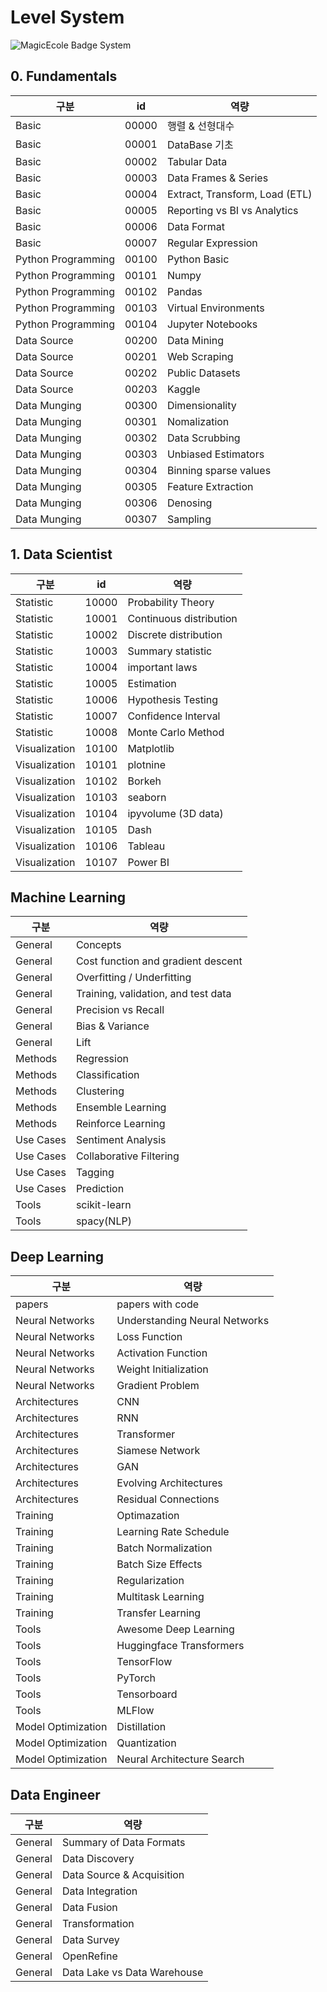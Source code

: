 # Level System
![MagicEcole Badge System](https://user-images.githubusercontent.com/68315073/117410993-0f10c800-af4e-11eb-944a-ef5180ad76e1.png)

## 0. Fundamentals
|구분|id|역량|
|--|--|--|
|Basic|00000|행렬 & 선형대수|
|Basic|00001|DataBase 기초|
|Basic|00002|Tabular Data|
|Basic|00003|Data Frames & Series|
|Basic|00004|Extract, Transform, Load (ETL)|
|Basic|00005|Reporting vs BI vs Analytics|
|Basic|00006|Data Format|
|Basic|00007|Regular Expression|
|Python Programming|00100|Python Basic|
|Python Programming|00101|Numpy|
|Python Programming|00102|Pandas|
|Python Programming|00103|Virtual Environments|
|Python Programming|00104|Jupyter Notebooks|
|Data Source|00200|Data Mining|
|Data Source|00201|Web Scraping|
|Data Source|00202|Public Datasets|
|Data Source|00203|Kaggle|
|Data Munging|00300|Dimensionality|
|Data Munging|00301|Nomalization|
|Data Munging|00302|Data Scrubbing|
|Data Munging|00303|Unbiased Estimators|
|Data Munging|00304|Binning sparse values|
|Data Munging|00305|Feature Extraction|
|Data Munging|00306|Denosing|
|Data Munging|00307|Sampling|

## 1. Data Scientist

|구분|id|역량|
|--|--|--|
|Statistic|10000|Probability Theory|
|Statistic|10001|Continuous distribution|
|Statistic|10002|Discrete distribution|
|Statistic|10003|Summary statistic|
|Statistic|10004|important laws|
|Statistic|10005|Estimation|
|Statistic|10006|Hypothesis Testing|
|Statistic|10007|Confidence Interval|
|Statistic|10008|Monte Carlo Method|
|Visualization|10100|Matplotlib|
|Visualization|10101|plotnine|
|Visualization|10102|Borkeh|
|Visualization|10103|seaborn|
|Visualization|10104|ipyvolume (3D data)|
|Visualization|10105|Dash|
|Visualization|10106|Tableau|
|Visualization|10107|Power BI|

## Machine Learning

|구분|역량|
|--|--|
|General|Concepts|
|General|Cost function and gradient descent|
|General|Overfitting / Underfitting|
|General|Training, validation, and test data|
|General|Precision vs Recall|
|General|Bias & Variance|
|General|Lift|
|Methods|Regression|
|Methods|Classification|
|Methods|Clustering|
|Methods|Ensemble Learning|
|Methods|Reinforce Learning|
|Use Cases|Sentiment Analysis|
|Use Cases|Collaborative Filtering|
|Use Cases|Tagging|
|Use Cases|Prediction|
|Tools|scikit-learn|
|Tools|spacy(NLP)|

## Deep Learning
|구분|역량|
|--|--|
|papers|papers with code|
|Neural Networks|Understanding Neural Networks|
|Neural Networks|Loss Function|
|Neural Networks|Activation Function|
|Neural Networks|Weight Initialization|
|Neural Networks|Gradient Problem|
|Architectures|CNN| 
|Architectures|RNN|
|Architectures|Transformer|
|Architectures|Siamese Network|
|Architectures|GAN|
|Architectures|Evolving Architectures|
|Architectures|Residual Connections|
|Training|Optimazation|
|Training|Learning Rate Schedule|
|Training|Batch Normalization|
|Training|Batch Size Effects|
|Training|Regularization|
|Training|Multitask Learning|
|Training|Transfer Learning|
|Tools|Awesome Deep Learning|
|Tools|Huggingface Transformers|
|Tools|TensorFlow|
|Tools|PyTorch|
|Tools|Tensorboard|
|Tools|MLFlow|
|Model Optimization|Distillation|
|Model Optimization|Quantization|
|Model Optimization|Neural Architecture Search|

## Data Engineer
|구분|역량|
|--|--|
|General|Summary of Data Formats|
|General|Data Discovery|
|General|Data Source & Acquisition|
|General|Data Integration|
|General|Data Fusion|
|General|Transformation|
|General|Data Survey|
|General|OpenRefine|
|General|Data Lake vs Data Warehouse|
